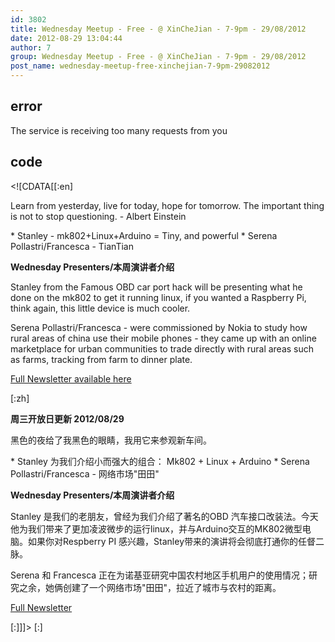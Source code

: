 ```yaml
---
id: 3802
title: Wednesday Meetup - Free - @ XinCheJian - 7-9pm - 29/08/2012
date: 2012-08-29 13:04:44
author: 7
group: Wednesday Meetup - Free - @ XinCheJian - 7-9pm - 29/08/2012
post_name: wednesday-meetup-free-xinchejian-7-9pm-29082012
---
```


## error
The service is receiving too many requests from you

## code
 <!\[CDATA\[\[:en\]

Learn from yesterday, live for today, hope for tomorrow. The important thing is not to stop questioning. - Albert Einstein

\* Stanley - mk802+Linux+Arduino = Tiny, and powerful \* Serena Pollastri/Francesca - TianTian

**Wednesday Presenters/本周演讲者介绍** 

Stanley from the Famous OBD car port hack will be presenting what he done on the mk802 to get it running linux, if you wanted a Raspberry Pi, think again, this little device is much cooler.

Serena Pollastri/Francesca - were commissioned by Nokia to study how rural areas of china use their mobile phones - they came up with an online marketplace for urban communities to trade directly with rural areas such as farms, tracking from farm to dinner plate.

[Full Newsletter available here](http://us5.campaign-archive2.com/?u=98ab15cb868dfa090df3d6f81&id=14dbec58b0)

\[:zh\]

**周三开放日更新 2012/08/29** 

黑色的夜给了我黑色的眼睛，我用它来参观新车间。

\* Stanley 为我们介绍小而强大的组合： Mk802 + Linux + Arduino \* Serena Pollastri/Francesca - 网络市场"田田"

**Wednesday Presenters/本周演讲者介绍** 

Stanley 是我们的老朋友，曾经为我们介绍了著名的OBD 汽车接口改装法。今天他为我们带来了更加凌波微步的运行linux，并与Arduino交互的MK802微型电脑。如果你对Respberry PI 感兴趣，Stanley带来的演讲将会彻底打通你的任督二脉。

Serena 和 Francesca 正在为诺基亚研究中国农村地区手机用户的使用情况；研究之余，她俩创建了一个网络市场"田田"，拉近了城市与农村的距离。

[Full Newsletter](http://us5.campaign-archive2.com/?u=98ab15cb868dfa090df3d6f81&id=14dbec58b0)

\[:\]\]\]> \[:\]
